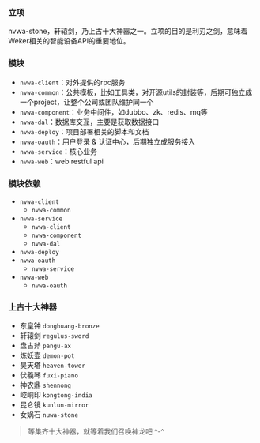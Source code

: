 
### 立项
nvwa-stone，轩辕剑，乃上古十大神器之一。立项的目的是利刃之剑，意味着Weker相关的智能设备API的重要地位。

### 模块
- `nvwa-client`：对外提供的rpc服务
- `nvwa-common`：公共模板，比如工具类，对开源utils的封装等，后期可独立成一个project，让整个公司或团队维护同一个
- `nvwa-component`：业务中间件，如dubbo、zk、redis、mq等
- `nvwa-dal`：数据库交互，主要是获取数据接口
- `nvwa-deploy`：项目部署相关的脚本和文档
- `nvwa-oauth`：用户登录 & 认证中心，后期独立成服务接入
- `nvwa-service`：核心业务
- `nvwa-web`：web restful api

### 模块依赖
- `nvwa-client`
    + `nvwa-common`
- `nvwa-service`
    + `nvwa-client`
    + `nvwa-component`
    + `nvwa-dal`
- `nvwa-deploy` 
- `nvwa-oauth`
    + `nvwa-service`
- `nvwa-web`
    + `nvwa-oauth`

### 上古十大神器
- 东皇钟 `donghuang-bronze`
- 轩辕剑 `regulus-sword`
- 盘古斧 `pangu-ax`
- 炼妖壶 `demon-pot`
- 昊天塔 `heaven-tower`
- 伏羲琴 `fuxi-piano`
- 神农鼎 `shennong`
- 崆峒印 `kongtong-india`
- 昆仑镜 `kunlun-mirror`
- 女娲石 `nuwa-stone`

> 等集齐十大神器，就等着我们召唤神龙吧 ^-^
